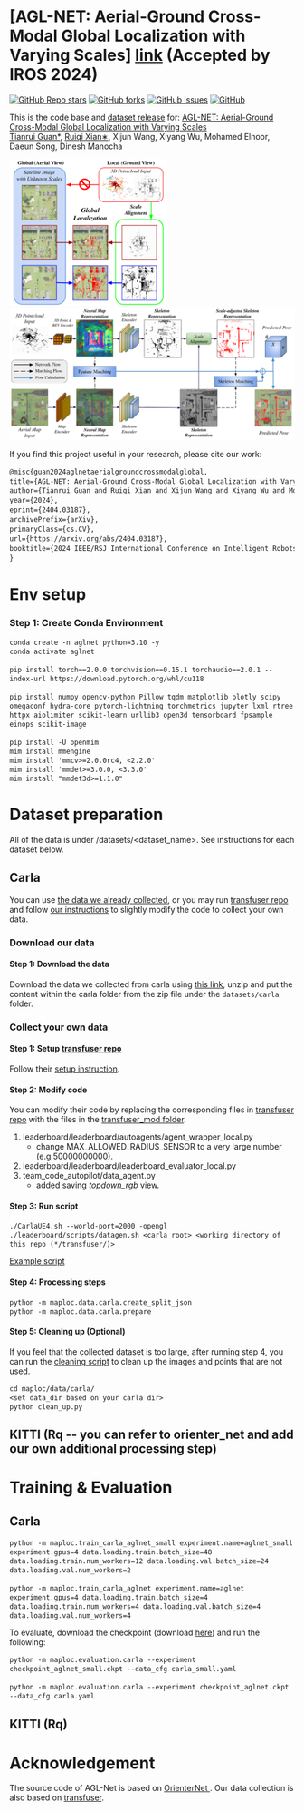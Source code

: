
# [AGL-NET: Aerial-Ground Cross-Modal Global Localization with Varying Scales] [link](https://arxiv.org/abs/2404.03187) (Accepted by IROS 2024)
[![GitHub Repo stars](https://img.shields.io/github/stars/rayguan97/AGL-Net)](https://github.com/rayguan97/AGL-Net/stargazers)
[![GitHub forks](https://img.shields.io/github/forks/rayguan97/AGL-Net)](https://github.com/rayguan97/AGL-Net/network)
[![GitHub issues](https://img.shields.io/github/issues/rayguan97/AGL-Net)](https://github.com/rayguan97/AGL-Net/issues)
[![GitHub](https://img.shields.io/github/license/rayguan97/AGL-Net)](https://github.com/rayguan97/GANav-offroad/blob/master/LICENSE)


This is the code base and [dataset release](https://drive.google.com/file/d/1ek6jcYRsHIhw6b3gUxVzwzU4LvyMwSUo/view?usp=sharing) for:
[AGL-NET: Aerial-Ground Cross-Modal Global Localization with Varying Scales](https://arxiv.org/abs/2404.03187)
<br> [Tianrui Guan*](https://tianruiguan.phd), [Ruiqi Xian∗](https://ricky-xian.github.io/), Xijun Wang, Xiyang Wu, Mohamed Elnoor, Daeun Song, Dinesh Manocha

<img src="./assets/cover.png" width="276"> 
<img src="./assets/network.png" width="560">

If you find this project useful in your research, please cite our work:

```latex
@misc{guan2024aglnetaerialgroundcrossmodalglobal,
title={AGL-NET: Aerial-Ground Cross-Modal Global Localization with Varying Scales}, 
author={Tianrui Guan and Ruiqi Xian and Xijun Wang and Xiyang Wu and Mohamed Elnoor and Daeun Song and Dinesh Manocha},
year={2024},
eprint={2404.03187},
archivePrefix={arXiv},
primaryClass={cs.CV},
url={https://arxiv.org/abs/2404.03187}, 
booktitle={2024 IEEE/RSJ International Conference on Intelligent Robots and Systems (IROS)}, 
}
```

# Env setup

### Step 1: Create Conda Environment

```
conda create -n aglnet python=3.10 -y
conda activate aglnet

pip install torch==2.0.0 torchvision==0.15.1 torchaudio==2.0.1 --index-url https://download.pytorch.org/whl/cu118

pip install numpy opencv-python Pillow tqdm matplotlib plotly scipy omegaconf hydra-core pytorch-lightning torchmetrics jupyter lxml rtree httpx aiolimiter scikit-learn urllib3 open3d tensorboard fpsample einops scikit-image

pip install -U openmim
mim install mmengine
mim install 'mmcv>=2.0.0rc4, <2.2.0'
mim install 'mmdet>=3.0.0, <3.3.0'
mim install "mmdet3d>=1.1.0"
```


# Dataset preparation

All of the data is under <root>/datasets/<dataset_name>. See instructions for each dataset below.

## Carla

You can use [the data we already collected](https://github.com/rayguan97/AGL-Net?tab=readme-ov-file#download-our-data), or you may run [transfuser repo](https://github.com/autonomousvision/transfuser) and follow [our instructions](https://github.com/rayguan97/AGL-Net?tab=readme-ov-file#collect-your-own-data) to slightly modify the code to collect your own data.

### Download our data

#### Step 1: Download the data

Download the data we collected from carla using [this link](https://drive.google.com/file/d/1ek6jcYRsHIhw6b3gUxVzwzU4LvyMwSUo/view?usp=sharing), unzip and put the content within the carla folder from the zip file under the `datasets/carla` folder.

### Collect your own data

#### Step 1: Setup [transfuser repo](https://github.com/autonomousvision/transfuser)
Follow their [setup instruction](https://github.com/autonomousvision/transfuser?tab=readme-ov-file#setup).

#### Step 2: Modify code

You can modify their code by replacing the corresponding files in [transfuser repo](https://github.com/autonomousvision/transfuser) with the files in the [transfuser_mod folder](https://github.com/rayguan97/AGL-Net/tree/main/transfuser_mod).

1. leaderboard/leaderboard/autoagents/agent_wrapper_local.py
    * change MAX_ALLOWED_RADIUS_SENSOR to a very large number (e.g.50000000000).
2. leaderboard/leaderboard/leaderboard_evaluator_local.py
3. team_code_autopilot/data_agent.py
    * added saving *topdown_rgb* view.

#### Step 3: Run script

```
./CarlaUE4.sh --world-port=2000 -opengl
./leaderboard/scripts/datagen.sh <carla root> <working directory of this repo (*/transfuser/)>
```

[Example script](https://github.com/rayguan97/AGL-Net/blob/main/transfuser_mod/leaderboard/scripts/gen_scripts/datagen_01-7-weather.sh)

#### Step 4: Processing steps
```
python -m maploc.data.carla.create_split_json
python -m maploc.data.carla.prepare
```

#### Step 5: Cleaning up (Optional)
If you feel that the collected dataset is too large, after running step 4, you can run the [cleaning script](https://github.com/rayguan97/AGL-Net/blob/main/maploc/data/carla/clean_up.py) to clean up the images and points that are not used.

```
cd maploc/data/carla/
<set data_dir based on your carla dir>
python clean_up.py
```


## KITTI (Rq -- you can refer to orienter_net and add our own additional processing step)


# Training & Evaluation

## Carla
```
python -m maploc.train_carla_aglnet_small experiment.name=aglnet_small experiment.gpus=4 data.loading.train.batch_size=48 data.loading.train.num_workers=12 data.loading.val.batch_size=24 data.loading.val.num_workers=2

python -m maploc.train_carla_aglnet experiment.name=aglnet experiment.gpus=4 data.loading.train.batch_size=4 data.loading.train.num_workers=4 data.loading.val.batch_size=4 data.loading.val.num_workers=4
```

To evaluate, download the checkpoint (download [here](https://drive.google.com/drive/folders/1Dn4A2GZ15na5XR_sokl8fcn6kwxuHXbP?usp=sharing)) and run the following:
```
python -m maploc.evaluation.carla --experiment checkpoint_aglnet_small.ckpt --data_cfg carla_small.yaml

python -m maploc.evaluation.carla --experiment checkpoint_aglnet.ckpt --data_cfg carla.yaml
```

## KITTI (Rq)



# Acknowledgement

The source code of AGL-Net is based on [OrienterNet
](https://github.com/facebookresearch/OrienterNet). Our data collection is also based on [transfuser](https://github.com/autonomousvision/transfuser). 